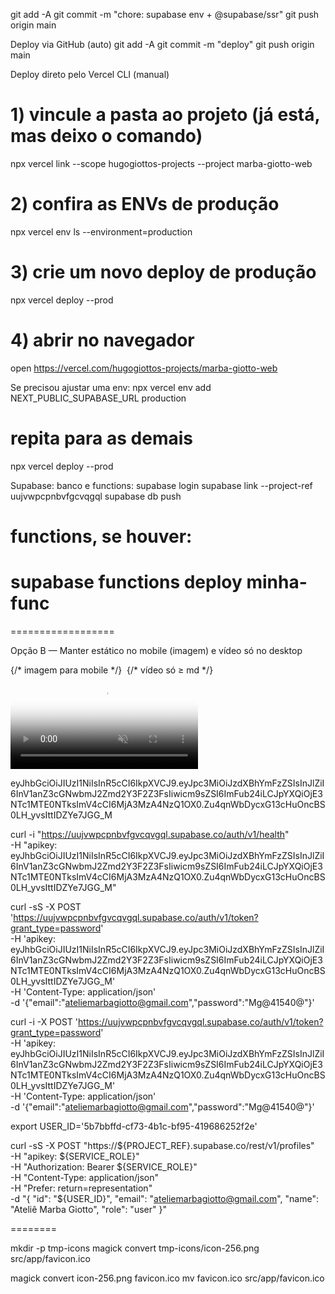
git add -A
git commit -m "chore: supabase env + @supabase/ssr"
git push origin main


Deploy via GitHub (auto)
git add -A
git commit -m "deploy"
git push origin main


Deploy direto pelo Vercel CLI (manual)
# 1) vincule a pasta ao projeto (já está, mas deixo o comando)
npx vercel link --scope hugogiottos-projects --project marba-giotto-web

# 2) confira as ENVs de produção
npx vercel env ls --environment=production

# 3) crie um novo deploy de produção
npx vercel deploy --prod

# 4) abrir no navegador
open https://vercel.com/hugogiottos-projects/marba-giotto-web


Se precisou ajustar uma env:
npx vercel env add NEXT_PUBLIC_SUPABASE_URL production
# repita para as demais
npx vercel deploy --prod


Supabase: banco e functions:
supabase login
supabase link --project-ref uujvwpcpnbvfgcvqgql
supabase db push
# functions, se houver:
# supabase functions deploy minha-func



==================

Opção B — Manter estático no mobile (imagem) e vídeo só no desktop
<div className="relative">
  {/* imagem para mobile */}
  <img
    src="/images/login-poster.jpg"
    alt=""
    className="block h-48 w-full object-cover md:hidden"
    loading="eager"
  />
  {/* vídeo só ≥ md */}
  <video
    className="hidden md:block md:h-full md:w-full md:object-cover"
    autoPlay
    muted
    loop
    playsInline
    preload="metadata"
    poster="/images/login-poster.jpg"
    src="/videos/login-hero.mp4"
  />
</div>


eyJhbGciOiJIUzI1NiIsInR5cCI6IkpXVCJ9.eyJpc3MiOiJzdXBhYmFzZSIsInJlZiI6InV1anZ3cGNwbmJ2Zmd2Y3F2Z3FsIiwicm9sZSI6ImFub24iLCJpYXQiOjE3NTc1MTE0NTksImV4cCI6MjA3MzA4NzQ1OX0.Zu4qnWbDycxG13cHuOncBS0LH_yvsIttIDZYe7JGG_M

curl -i "https://uujvwpcpnbvfgvcqvgql.supabase.co/auth/v1/health" \
  -H "apikey: eyJhbGciOiJIUzI1NiIsInR5cCI6IkpXVCJ9.eyJpc3MiOiJzdXBhYmFzZSIsInJlZiI6InV1anZ3cGNwbmJ2Zmd2Y3F2Z3FsIiwicm9sZSI6ImFub24iLCJpYXQiOjE3NTc1MTE0NTksImV4cCI6MjA3MzA4NzQ1OX0.Zu4qnWbDycxG13cHuOncBS0LH_yvsIttIDZYe7JGG_M"



curl -sS -X POST \
  'https://uujvwpcpnbvfgvcqvgql.supabase.co/auth/v1/token?grant_type=password' \
  -H 'apikey: eyJhbGciOiJIUzI1NiIsInR5cCI6IkpXVCJ9.eyJpc3MiOiJzdXBhYmFzZSIsInJlZiI6InV1anZ3cGNwbmJ2Zmd2Y3F2Z3FsIiwicm9sZSI6ImFub24iLCJpYXQiOjE3NTc1MTE0NTksImV4cCI6MjA3MzA4NzQ1OX0.Zu4qnWbDycxG13cHuOncBS0LH_yvsIttIDZYe7JGG_M' \
  -H 'Content-Type: application/json' \
  -d '{"email":"ateliemarbagiotto@gmail.com","password":"Mg@41540@"}'



curl -i -X POST 'https://uujvwpcpnbvfgvcqvgql.supabase.co/auth/v1/token?grant_type=password' \
  -H 'apikey: eyJhbGciOiJIUzI1NiIsInR5cCI6IkpXVCJ9.eyJpc3MiOiJzdXBhYmFzZSIsInJlZiI6InV1anZ3cGNwbmJ2Zmd2Y3F2Z3FsIiwicm9sZSI6ImFub24iLCJpYXQiOjE3NTc1MTE0NTksImV4cCI6MjA3MzA4NzQ1OX0.Zu4qnWbDycxG13cHuOncBS0LH_yvsIttIDZYe7JGG_M' \
  -H 'Content-Type: application/json' \
  -d '{"email":"ateliemarbagiotto@gmail.com","password":"Mg@41540@"}'






export USER_ID='5b7bbffd-cf73-4b1c-bf95-419686252f2e'

curl -sS -X POST "https://${PROJECT_REF}.supabase.co/rest/v1/profiles" \
  -H "apikey: ${SERVICE_ROLE}" \
  -H "Authorization: Bearer ${SERVICE_ROLE}" \
  -H "Content-Type: application/json" \
  -H "Prefer: return=representation" \
  -d "{
    \"id\": \"${USER_ID}\",
    \"email\": \"ateliemarbagiotto@gmail.com\",
    \"name\": \"Ateliê Marba Giotto\",
    \"role\": \"user\"
  }"

========


mkdir -p tmp-icons
magick convert tmp-icons/icon-256.png src/app/favicon.ico

magick convert icon-256.png favicon.ico
mv favicon.ico src/app/favicon.ico



